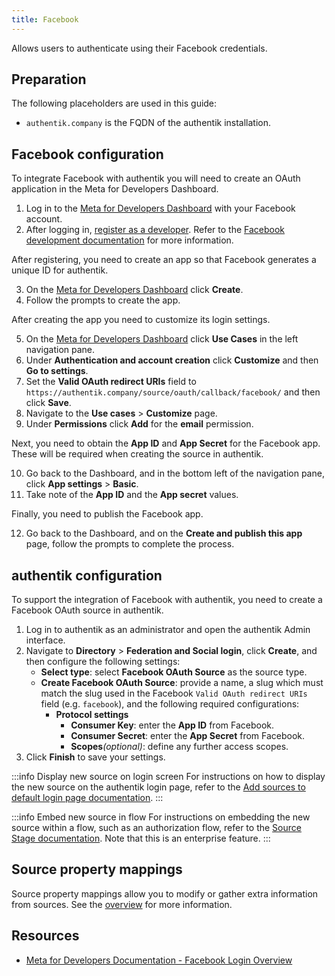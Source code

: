 ```yaml
---
title: Facebook
---
```


Allows users to authenticate using their Facebook credentials.

## Preparation

The following placeholders are used in this guide:

- `authentik.company` is the FQDN of the authentik installation.

## Facebook configuration

To integrate Facebook with authentik you will need to create an OAuth application in the Meta for Developers Dashboard.

1. Log in to the [Meta for Developers Dashboard](https://developers.facebook.com/) with your Facebook account.
2. After logging in, [register as a developer](https://developers.facebook.com/async/registration). Refer to the [Facebook development documentation](https://developers.facebook.com/docs/development) for more information.

After registering, you need to create an app so that Facebook generates a unique ID for authentik.

3. On the [Meta for Developers Dashboard](https://developers.facebook.com/) click **Create**.
4. Follow the prompts to create the app.

After creating the app you need to customize its login settings.

5. On the [Meta for Developers Dashboard](https://developers.facebook.com/) click **Use Cases** in the left navigation pane.
6. Under **Authentication and account creation** click **Customize** and then **Go to settings**.
7. Set the **Valid OAuth redirect URIs** field to `https://authentik.company/source/oauth/callback/facebook/` and then click **Save**.
8. Navigate to the **Use cases** > **Customize** page.
9. Under **Permissions** click **Add** for the **email** permission.

Next, you need to obtain the **App ID** and **App Secret** for the Facebook app. These will be required when creating the source in authentik.

10. Go back to the Dashboard, and in the bottom left of the navigation pane, click **App settings** > **Basic**.
11. Take note of the **App ID** and the **App secret** values.

Finally, you need to publish the Facebook app.

12. Go back to the Dashboard, and on the **Create and publish this app** page, follow the prompts to complete the process.

## authentik configuration

To support the integration of Facebook with authentik, you need to create a Facebook OAuth source in authentik.

1. Log in to authentik as an administrator and open the authentik Admin interface.
2. Navigate to **Directory** > **Federation and Social login**, click **Create**, and then configure the following settings:
    - **Select type**: select **Facebook OAuth Source** as the source type.
    - **Create Facebook OAuth Source**: provide a name, a slug which must match the slug used in the Facebook `Valid OAuth redirect URIs` field (e.g. `facebook`), and the following required configurations:
        - **Protocol settings**
            - **Consumer Key**: enter the **App ID** from Facebook.
            - **Consumer Secret**: enter the **App Secret** from Facebook.
            - **Scopes**_(optional)_: define any further access scopes.
3. Click **Finish** to save your settings.

:::info Display new source on login screen
For instructions on how to display the new source on the authentik login page, refer to the [Add sources to default login page documentation](../../index.md#add-sources-to-default-login-page).
:::

:::info Embed new source in flow
For instructions on embedding the new source within a flow, such as an authorization flow, refer to the [Source Stage documentation](../../../../../add-secure-apps/flows-stages/stages/source/). Note that this is an enterprise feature.
:::

## Source property mappings

Source property mappings allow you to modify or gather extra information from sources. See the [overview](../../property-mappings/index.md) for more information.

## Resources

- [Meta for Developers Documentation - Facebook Login Overview](https://developers.facebook.com/docs/facebook-login/overview)
